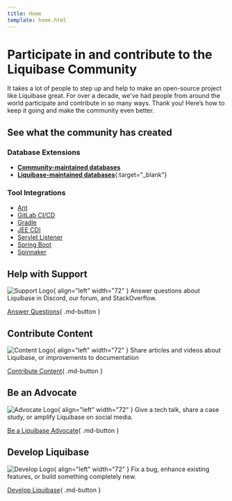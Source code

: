 ```yaml
---
title: Home
template: home.html
---
```


# Participate in and contribute to the Liquibase Community

It takes a lot of people to step up and help to make an open-source project like Liquibase great. 
For over a decade, we’ve had people from around the world participate and contribute in so many ways. Thank you! Here’s how to keep it going and make the community even better.

## See what the community has created

### Database Extensions
* [**Community-maintained databases**](extensions-integrations/directory/database-tutorials/#community-maintained-databases)
* [**Liquibase-maintained databases**](https://docs.liquibase.com/start/tutorials/home.html){:target="_blank"}

### Tool Integrations
* [Ant](extensions-integrations/directory/integration-docs/ant/)
* [GitLab CI/CD](extensions-integrations/directory/integration-docs/gitlab-ci-cd/)
* [Gradle](extensions-integrations/directory/integration-docs/gradle/)
* [JEE CDI](extensions-integrations/directory/integration-docs/jee-cdi/)
* [Servlet Listener](extensions-integrations/directory/integration-docs/servlet-listener/)
* [Spring Boot](extensions-integrations/directory/integration-docs/springboot/)
* [Spinnaker](extensions-integrations/directory/integration-docs/Spinnaker/overview.md)

## Help with Support
![Support Logo](images/support-logo.png){ align="left" width="72" }
Answer questions about Liquibase in Discord, our forum, and StackOverflow.

[Answer Questions](answer/index.md){ .md-button }

## Contribute Content
![Content Logo](images/content-logo.png){ align="left" width="72" }
Share articles and videos about Liquibase, or improvements to documentation

[Contribute Content](write/index.md){ .md-button }

## Be an Advocate
![Advocate Logo](images/advocate-logo.png){ align="left" width="72" }
Give a tech talk, share a case study, or amplify Liquibase on social media.

[Be a Liquibase Advocate](advocate/index.md){ .md-button }

## Develop Liquibase
![Develop Logo](images/develop-logo.png){ align="left" width="72" }
Fix a bug, enhance existing features, or build something completely new.

[Develop Liquibase](code/index.md){ .md-button }

